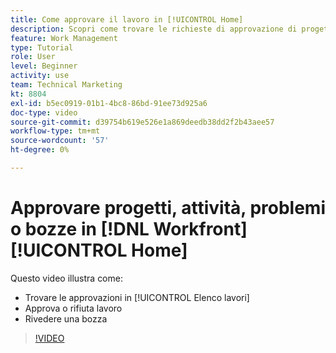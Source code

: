 ```yaml
---
title: Come approvare il lavoro in [!UICONTROL Home]
description: Scopri come trovare le richieste di approvazione di progetti, attività, problemi e bozze in [!UICONTROL Elenco lavori], quindi approva o rifiuta il lavoro in [!DNL  Workfront].
feature: Work Management
type: Tutorial
role: User
level: Beginner
activity: use
team: Technical Marketing
kt: 8804
exl-id: b5ec0919-01b1-4bc8-86bd-91ee73d925a6
doc-type: video
source-git-commit: d39754b619e526e1a869deedb38dd2f2b43aee57
workflow-type: tm+mt
source-wordcount: '57'
ht-degree: 0%

---
```


# Approvare progetti, attività, problemi o bozze in [!DNL Workfront] [!UICONTROL Home]

Questo video illustra come:

* Trovare le approvazioni in [!UICONTROL Elenco lavori]
* Approva o rifiuta lavoro
* Rivedere una bozza

>[!VIDEO](https://video.tv.adobe.com/v/335105/?quality=12)

<!---
learn more URLs
--->
